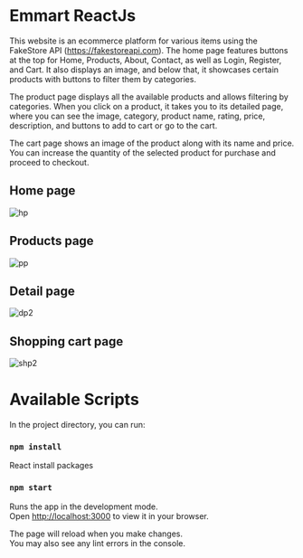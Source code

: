 # Emmart ReactJs
This website is an ecommerce platform for various items using the FakeStore API (https://fakestoreapi.com). The home page features buttons at the top for Home, Products, About, Contact, as well as Login, Register, and Cart. It also displays an image, and below that, it showcases certain products with buttons to filter them by categories.

The product page displays all the available products and allows filtering by categories. When you click on a product, it takes you to its detailed page, where you can see the image, category, product name, rating, price, description, and buttons to add to cart or go to the cart.

The cart page shows an image of the product along with its name and price. You can increase the quantity of the selected product for purchase and proceed to checkout.

## Home page
![hp](https://github.com/D3R5/emmart/assets/117954097/8ce128be-dd94-453e-8da3-8bfca8f32e19)

## Products page
![pp](https://github.com/D3R5/emmart/assets/117954097/2ab59217-599e-45a6-adbc-897e6663154b)

## Detail page
![dp2](https://github.com/D3R5/emmart/assets/117954097/ac143097-a060-4717-a9e7-f0d56118d6cb)

## Shopping cart page
![shp2](https://github.com/D3R5/emmart/assets/117954097/766e4359-d62c-4bb2-9c7b-6d027acd98b1)


# Available Scripts

In the project directory, you can run:

### `npm install`

React install packages

### `npm start`

Runs the app in the development mode.\
Open [http://localhost:3000](http://localhost:3000) to view it in your browser.

The page will reload when you make changes.\
You may also see any lint errors in the console.




